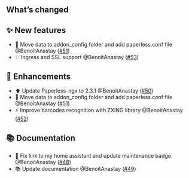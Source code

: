 ## What’s changed

## ✨ New features

- 🔨 Move data to addon_config folder and add paperless.conf file @BenoitAnastay ([#51](https://github.com/BenoitAnastay/paperless-home-assistant-addon/pull/51))
- ✨ Ingress and SSL support @BenoitAnastay ([#53](https://github.com/BenoitAnastay/paperless-home-assistant-addon/pull/53))

## 🚀 Enhancements

- ⬆️ Update Paperless-ngx to 2.3.1 @BenoitAnastay ([#50](https://github.com/BenoitAnastay/paperless-home-assistant-addon/pull/50))
- 🔨 Move data to addon_config folder and add paperless.conf file @BenoitAnastay ([#51](https://github.com/BenoitAnastay/paperless-home-assistant-addon/pull/51))
- ⚡ Improve barcodes recognition with ZXING library @BenoitAnastay ([#52](https://github.com/BenoitAnastay/paperless-home-assistant-addon/pull/52))

## 📚 Documentation

- 🎉 Fix link to my home assistant and update maintenance badge @BenoitAnastay ([#48](https://github.com/BenoitAnastay/paperless-home-assistant-addon/pull/48))
- 📚 Update documentation @BenoitAnastay ([#49](https://github.com/BenoitAnastay/paperless-home-assistant-addon/pull/49))
